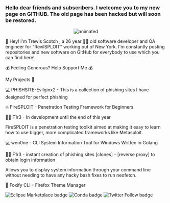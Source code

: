 ### Hello dear friends and subscribers. I welcome you to my new page on GITHUB. The old page has been hacked but will soon be restored.

 <p align="center">
  <img src="https://caniphish.com/assets/images/hero/Phishing-Hero-Moving.gif" alt="animated" />
</p>


   
🙌 Hey! I'm Trewis Scotch , a 26 year 👨‍💻 old software developer and QA engineer for "RevilSPLOIT" working out of New York. I'm constantly posting repositories and new software on GitHub for everybody to use which you can find here!

💰 Feeling Generous? Help Support Me 💰

My Projects 📝

💻 PHISHSITE-Evilginx2 - This is a collection of phishing sites I have designed for perfect phishing

🔥 FireSPLOIT - Penetration Testing Framework for Beginners

🐱‍💻 F1r3 - In development until the end of this year

 

FireSPLOIT is a penetration testing toolkit aimed at making it easy to learn how to use bigger, more complicated frameworks like Metasploit.

💻 wen0ne - CLI System Information Tool for Windows Written in Golang

🐱‍💻 F1r3 - instant creation of phishing sites [clones] - [reverse proxy] to obtain login information


Allows you to display system information through your command line without needing to have any hacky bash fixes to run neofetch.

🦊 Foxify CLI - Firefox Theme Manager
 
<img alt="Eclipse Marketplace badge" src="https://img.shields.io/badge/updated-today-brightgreen"> <img alt="Conda badge" src="https://img.shields.io/badge/platform-linux--64%20%7C%20win--32%20%7C%20osx--64%20%7C%20win--64-lightgrey"> <img alt="Twitter Follow badge" src="https://img.shields.io/badge/Follow-147-lightgrey?logo=twitter&amp;style=social">
